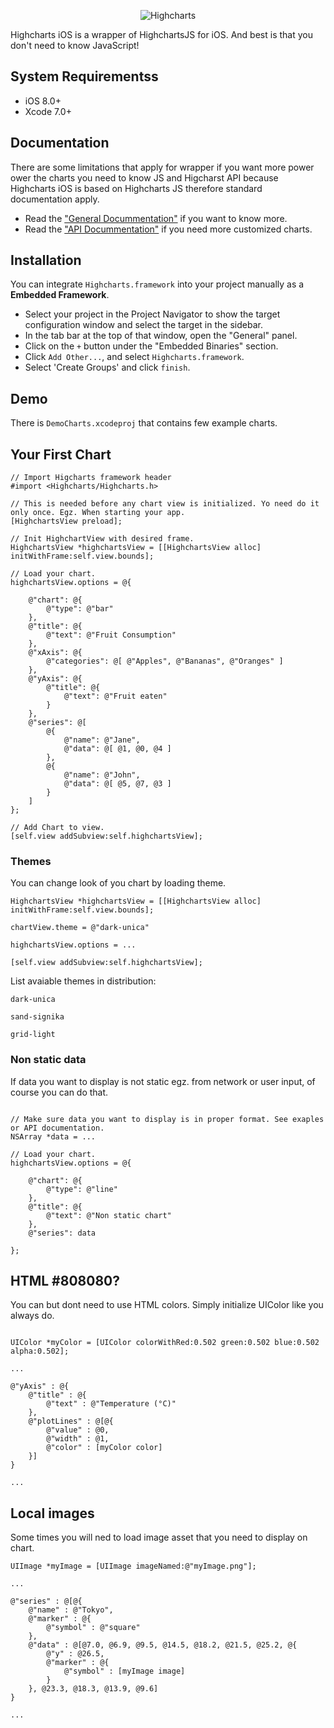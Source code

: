 <p align="center" >
	<img src="http://www.highcharts.com/media/templates/highsoft_bootstrap/images/logo.svg" alt="Highcharts" title="Highcharts">
</p>

Highcharts iOS is a wrapper of HighchartsJS for iOS. And best is that you don't need to know JavaScript!

## System Requirementss

- iOS 8.0+
- Xcode 7.0+

## Documentation
There are some limitations that apply for wrapper if you want more power ower the charts you need to know JS and Higcharst API because Highcharts iOS is based on Highcharts JS therefore standard documentation apply.

- Read the ["General Docummentation"](http://www.highcharts.com/docs) if you want to know more.
- Read the ["API Docummentation"](http://api.highcharts.com/highcharts) if you need more customized charts.

## Installation
You can integrate `Highcharts.framework` into your project manually as a **Embedded Framework**.

- Select your project in the Project Navigator to show the target configuration window and select the target in the sidebar.
- In the tab bar at the top of that window, open the "General" panel.
- Click on the `+` button under the "Embedded Binaries" section.
- Click `Add Other...`, and select `Highcharts.framework`.
- Select 'Create Groups' and click `finish`.

## Demo
There is `DemoCharts.xcodeproj` that contains few example charts.


## Your First Chart
```
// Import Higcharts framework header
#import <Highcharts/Highcharts.h>

// This is needed before any chart view is initialized. Yo need do it only once. Egz. When starting your app.
[HighchartsView preload];

// Init HighchartView with desired frame.
HighchartsView *highchartsView = [[HighchartsView alloc] initWithFrame:self.view.bounds];

// Load your chart.
highchartsView.options = @{

    @"chart": @{
        @"type": @"bar"
    },
    @"title": @{
        @"text": @"Fruit Consumption"
    },
    @"xAxis": @{
        @"categories": @[ @"Apples", @"Bananas", @"Oranges" ]
    },
    @"yAxis": @{
        @"title": @{
            @"text": @"Fruit eaten"
        }
    },
    @"series": @[
        @{
            @"name": @"Jane",
            @"data": @[ @1, @0, @4 ]
        },
        @{
            @"name": @"John",
            @"data": @[ @5, @7, @3 ]
        }
    ]
};

// Add Chart to view.
[self.view addSubview:self.highchartsView];

```

### Themes
You can change look of you chart by loading theme.

```
HighchartsView *highchartsView = [[HighchartsView alloc] initWithFrame:self.view.bounds];

chartView.theme = @"dark-unica"

highchartsView.options = ...

[self.view addSubview:self.highchartsView];

```

List avaiable themes in distribution:

```
dark-unica

sand-signika

grid-light
```


### Non static data
If data you want to display is not static egz. from network or user input, of course you can do that.

```

// Make sure data you want to display is in proper format. See exaples or API documentation.
NSArray *data = ...

// Load your chart.
highchartsView.options = @{

    @"chart": @{
        @"type": @"line"
    },
    @"title": @{
        @"text": @"Non static chart"
    },
    @"series": data
    
};

```
## HTML #808080?
You can but dont need to use HTML colors. Simply initialize UIColor like you always do.

```

UIColor *myColor = [UIColor colorWithRed:0.502 green:0.502 blue:0.502 alpha:0.502];

...

@"yAxis" : @{
    @"title" : @{
        @"text" : @"Temperature (°C)"
    },
    @"plotLines" : @[@{
        @"value" : @0,
        @"width" : @1,
        @"color" : [myColor color]
    }]
}

...

```

## Local images
Some times you will ned to load image asset that you need to display on chart.

```
UIImage *myImage = [UIImage imageNamed:@"myImage.png"];

...

@"series" : @[@{
    @"name" : @"Tokyo",
    @"marker" : @{
        @"symbol" : @"square"
    },
    @"data" : @[@7.0, @6.9, @9.5, @14.5, @18.2, @21.5, @25.2, @{
        @"y" : @26.5,
        @"marker" : @{
            @"symbol" : [myImage image]
        }
    }, @23.3, @18.3, @13.9, @9.6]
}

...

```

